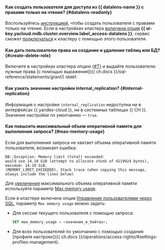 
#### Как создать пользователя для доступа из {{ datalens-name }} с правами только на чтение? {#datalens-readonly}

Воспользуйтесь [инструкцией](../../managed-clickhouse/operations/cluster-users.md#example-create-readonly-user), чтобы создать пользователя с правами только на чтение. Если в настройках кластера [включена опция](../../managed-clickhouse/operations/update.md#change-additional-settings) **{{ ui-key.yacloud.mdb.cluster.overview.label_access-datalens }}**, сервис сможет [подключаться](../../managed-clickhouse/operations/datalens-connect.md#create-connector) к кластеру с помощью этого пользователя.



#### Как дать пользователю права на создание и удаление таблиц или БД? {#create-delete-role}

Включите в настройках кластера опцию [{#T}](../../managed-clickhouse/operations/cluster-users.md#sql-user-management) и выдайте пользователю нужные права [с помощью выражения]({{ ch.docs }}/sql-reference/statements/grant/) `GRANT`.

#### Как узнать значение настройки internal_replication? {#internal-replication}

Информация о настройке `internal_replication` недоступна ни в интерфейсах {{ yandex-cloud }}, ни в системных таблицах {{ CH }}. Значение настройки по умолчанию — `true`.

#### Как повысить максимальный объем оперативной памяти для выполнения запроса? {#max-memory-usage}

Если для выполнения запроса не хватает объема оперативной памяти пользователя, возникает ошибка:

```text
DB::Exception: Memory limit (total) exceeded:
would use 14.10 GiB (attempt to allocate chunk of 4219924 bytes), maximum: 14.10 GiB.
(MEMORY_LIMIT_EXCEEDED), Stack trace (when copying this message, always include the lines below)
```

Для [увеличения](../../managed-clickhouse/operations/cluster-users.md#update-settings) максимального объема оперативной памяти используйте параметр [Max memory usage](../../managed-clickhouse/concepts/settings-list.md#setting-max-memory-usage).

Если в кластере включена опция [Управление пользователями через SQL](../../managed-clickhouse/operations/cluster-users.md#sql-user-management), параметр `Max memory usage` можно задать:

* Для сессии текущего пользователя с помощью запроса:

    ```sql
    SET max_memory_usage = <значение_в_байтах>;
    ```

* Для всех пользователей по умолчанию с помощью создания [профиля настроек]({{ ch.docs }}/operations/access-rights/#settings-profiles-management).
